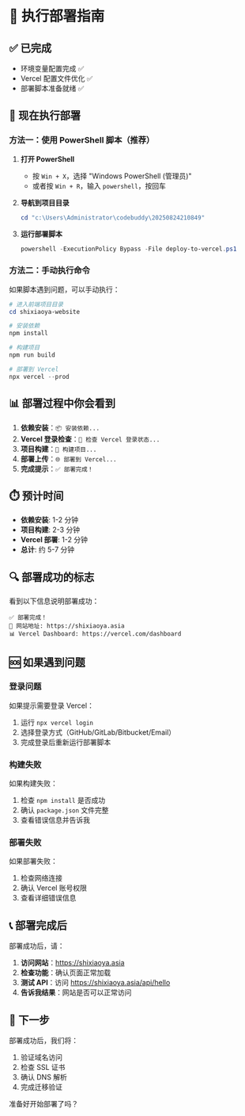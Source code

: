 # 🚀 执行部署指南

## ✅ 已完成
- 环境变量配置完成 ✅
- Vercel 配置文件优化 ✅
- 部署脚本准备就绪 ✅

## 🎯 现在执行部署

### 方法一：使用 PowerShell 脚本（推荐）

1. **打开 PowerShell**
   - 按 `Win + X`，选择 "Windows PowerShell (管理员)"
   - 或者按 `Win + R`，输入 `powershell`，按回车

2. **导航到项目目录**
   ```powershell
   cd "c:\Users\Administrator\codebuddy\20250824210849"
   ```

3. **运行部署脚本**
   ```powershell
   powershell -ExecutionPolicy Bypass -File deploy-to-vercel.ps1
   ```

### 方法二：手动执行命令

如果脚本遇到问题，可以手动执行：

```powershell
# 进入前端项目目录
cd shixiaoya-website

# 安装依赖
npm install

# 构建项目
npm run build

# 部署到 Vercel
npx vercel --prod
```

## 📊 部署过程中你会看到

1. **依赖安装**：`📦 安装依赖...`
2. **Vercel 登录检查**：`🔐 检查 Vercel 登录状态...`
3. **项目构建**：`🔨 构建项目...`
4. **部署上传**：`🌐 部署到 Vercel...`
5. **完成提示**：`✅ 部署完成！`

## ⏱️ 预计时间

- **依赖安装**: 1-2 分钟
- **项目构建**: 2-3 分钟
- **Vercel 部署**: 1-2 分钟
- **总计**: 约 5-7 分钟

## 🔍 部署成功的标志

看到以下信息说明部署成功：
```
✅ 部署完成！
🔗 网站地址: https://shixiaoya.asia
📊 Vercel Dashboard: https://vercel.com/dashboard
```

## 🆘 如果遇到问题

### 登录问题
如果提示需要登录 Vercel：
1. 运行 `npx vercel login`
2. 选择登录方式（GitHub/GitLab/Bitbucket/Email）
3. 完成登录后重新运行部署脚本

### 构建失败
如果构建失败：
1. 检查 `npm install` 是否成功
2. 确认 `package.json` 文件完整
3. 查看错误信息并告诉我

### 部署失败
如果部署失败：
1. 检查网络连接
2. 确认 Vercel 账号权限
3. 查看详细错误信息

## 📞 部署完成后

部署成功后，请：

1. **访问网站**：https://shixiaoya.asia
2. **检查功能**：确认页面正常加载
3. **测试 API**：访问 https://shixiaoya.asia/api/hello
4. **告诉我结果**：网站是否可以正常访问

## 🎉 下一步

部署成功后，我们将：
1. 验证域名访问
2. 检查 SSL 证书
3. 确认 DNS 解析
4. 完成迁移验证

准备好开始部署了吗？